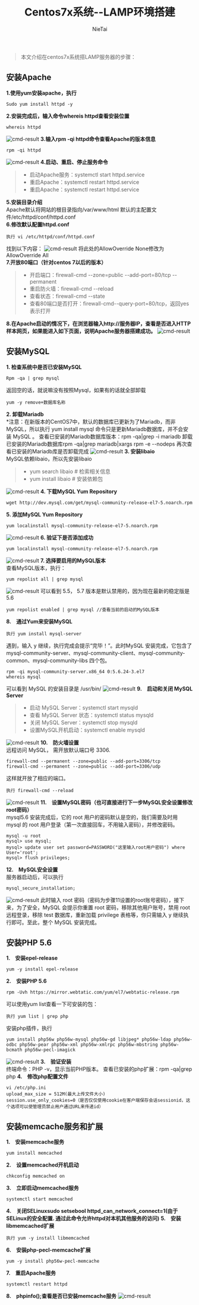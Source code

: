 ﻿---
layout: post
title: "Centos7x系统--LAMP环境搭建"
author: "NieTai"
header-img: "img/post-bg-infinity.jpg"
header-mask: 0.3
mathjax: true
catalog:    true
tags:
  - lamp
  - centos
---
>本文介绍在centos7x系统搭LAMP服务器的步骤：

## 安装Apache ##
 **1.使用yum安装apache，执行**
```shell
Sudo yum install httpd -y
```
**2.安装完成后，输入命令whereis httpd查看安装位置**
```shell
whereis httpd
```
![cmd-result](https://i.loli.net/2018/12/25/5c21a4c809082.png)
**3.输入rpm -qi httpd命令查看Apache的版本信息**
```shell
rpm -qi httpd
```
![cmd-result](https://i.loli.net/2018/12/25/5c21a59548ce5.png)
**4.启动、重启、停止服务命令**
> * 启动Apache服务：systemctl start httpd.service
> * 重启Apache：systemctl restart httpd.service
> * 重启Apache：systemctl restart httpd.service

**5.安装目录介绍**<br>
Apache默认将网站的根目录指向/var/www/html
默认的主配置文件/etc/httpd/conf/httpd.conf
<br>
**6.修改默认配置httpd.conf**
```shell
执行 vi /etc/httpd/conf/httpd.conf
```
找到以下内容：
![cmd-result](https://i.loli.net/2018/12/27/5c244194353cb.png)
将此处的AllowOverride None修改为AllowOverride All<br>
**7.开放80端口（针对centos 7以后的版本）**
> * 开启端口：firewall-cmd --zone=public --add-port=80/tcp --permanent
> * 重启防火墙：firewall-cmd --reload
> * 查看状态：firewall-cmd --state
> * 查看80端口是否打开：firewall-cmd--query-port=80/tcp，返回yes表示打开

**8.在Apache启动的情况下，在浏览器输入http://服务器IP，查看是否进入HTTP样本网页，如果能进入如下页面，说明Apache服务器搭建成功。**
![cmd-result](https://i.loli.net/2018/12/27/5c24423ad5bd1.png)

## 安装MySQL ##
**1. 检查系统中是否已安装MySQL**
```shell
Rpm -qa | grep mysql
```
返回空的话，就说嘛没有按照Mysql，如果有的话就全部卸载
```shell
yum -y remove+数据库名称
```
**2. 卸载Mariadb**<br>
*注意：在新版本的CentOS7中，默认的数据库已更新为了Mariadb，而非 MySQL，所以执行 yum install mysql 命令只是更新Mariadb数据库，并不会安装 MySQL 。
查看已安装的Mariadb数据库版本：rpm -qa|grep -i mariadb
卸载已安装的Mariadb数据库rpm -qa|grep mariadb|xargs rpm -e --nodeps
再次查看已安装的Mariadb库是否卸载完成
![cmd-result](https://i.loli.net/2018/12/27/5c2446e5c8cff.png)
**3. 安装libaio**<br>
MySQL依赖libaio，所以先安装libaio
> * yum search libaio # 检索相关信息
> * yum install libaio # 安装依赖包

![cmd-result](https://i.loli.net/2018/12/27/5c244737d01a1.png)
**4. 下载MySQL Yum Repository**
```shell
wget http://dev.mysql.com/get/mysql-community-release-el7-5.noarch.rpm
```
**5. 添加MySQL Yum Repository**
```shell
yum localinstall mysql-community-release-el7-5.noarch.rpm
```
![cmd-result](https://i.loli.net/2018/12/27/5c2447ac690f7.png)
**6. 验证下是否添加成功**
```shell
yum localinstall mysql-community-release-el7-5.noarch.rpm
```
![cmd-result](https://i.loli.net/2018/12/27/5c2447eeb472d.png)
**7. 选择要启用的MySQL版本**<br>
查看MySQL版本，执行：
```shell
yum repolist all | grep mysql
```
![cmd-result](https://i.loli.net/2018/12/27/5c24488771564.png)
可以看到 5.5， 5.7 版本是默认禁用的，因为现在最新的稳定版是 5.6
```shell
yum repolist enabled | grep mysql //查看当前的启动的MySQL版本
```
**8.　通过Yum来安装MySQL**
```shell
执行 yum install mysql-server 
```
遇到，输入 y 继续，执行完成会提示“完毕！”。此时MySQL 安装完成，它包含了 mysql-community-server、mysql-community-client、mysql-community-common、mysql-community-libs 四个包。
```shell
rpm -qi mysql-community-server.x86_64 0:5.6.24-3.el7
whereis mysql
```
可以看到 MySQL 的安装目录是 /usr/bin/
![cmd-result](https://i.loli.net/2018/12/27/5c244935ad64c.png)
**9.　启动和关闭 MySQL Server**
> * 启动 MySQL Server：systemctl start mysqld
> * 查看 MySQL Server 状态：systemctl status  mysqld
> * 关闭 MySQL Server：systemctl stop mysqld
> * 设置MySQL开机启动：systemctl enable mysqld

![cmd-result](https://i.loli.net/2018/12/27/5c245324ce987.png)
**10.　防火墙设置**<br>
远程访问 MySQL， 需开放默认端口号 3306.
```shell
firewall-cmd --permanent --zone=public --add-port=3306/tcp
firewall-cmd --permanent --zone=public --add-port=3306/udp
```
这样就开放了相应的端口。
```shell
执行 firewall-cmd --reload 
```
![cmd-result](https://i.loli.net/2018/12/27/5c2453b2a93fb.png)
**11.　设置MySQL密码（也可直接进行下一步MySQL安全设置修改root密码）**<br>
mysql5.6 安装完成后，它的 root 用户的密码默认是空的，我们需要及时用 mysql 的 root 用户登录（第一次直接回车，不用输入密码），并修改密码。
```shell
mysql -u root
mysql> use mysql;
mysql> update user set password=PASSWORD("这里输入root用户密码") where User='root';
mysql> flush privileges; 
```
**12.　MySQL安全设置**<br>
服务器启动后，可以执行
```shell
mysql_secure_installation;
```
![cmd-result](https://i.loli.net/2018/12/27/5c245428256ad.png)
此时输入 root 密码（密码为步骤11设置的root账号密码），接下来，为了安全，MySQL 会提示你重置 root 密码，移除其他用户账号，禁用 root 远程登录，移除 test 数据库，重新加载 privilege 表格等，你只需输入 y 继续执行即可。至此，整个 MySQL 安装完成。
## 安装PHP 5.6 ##
**1.　安装epel-release**
```shell
yum -y install epel-release 
```
**2.　安装PHP 5.6**
```shell
rpm -Uvh https://mirror.webtatic.com/yum/el7/webtatic-release.rpm
```
可以使用yum list查看一下可安装的包：
```shell
执行 yum list | grep php
```
安装php插件，执行
```shell
yum install php56w php56w-mysql php56w-gd libjpeg* php56w-ldap php56w-odbc php56w-pear php56w-xml php56w-xmlrpc php56w-mbstring php56w-bcmath php56w-pecl-imagick
```
![cmd-result](https://i.loli.net/2018/12/27/5c2454bfe1126.png)
**3.　验证安装**<br>
终端命令：PHP -v，显示当前PHP版本。
查看已安装的php扩展：rpm -qa|grep php
**4.　修改php配置文件**
```shell
vi /etc/php.ini
upload_max_size = 512M(最大上传文件大小)
session.use_only_cookies=0（是否仅仅使用cookie在客户端保存会话sessionid，这个选项可以使管理员禁止用户通过URL来传递id）
```
## 安装memcache服务和扩展 ##
**1.　安装memcache服务**
```shell
yum install memcached
```
**2.　设置memcached开机启动**
```shell
chkconfig memcached on
```
**3.　立即启动memcached服务**
```shell
systemctl start memcached
```
**4.　关闭SELinuxsudo setsebool httpd_can_network_connect=1(由于SELinux的安全配置. 通过此命令允许httpd对本机其他服务的访问)**
**5.　安装libmemcached扩展**
```shell
执行 yum -y install libmemcached
```
**6.　安装php-pecl-memcache扩展**
```shell
yum -y install php56w-pecl-memcache
```
**7.　重启Apache服务**
```shell
systemctl restart httpd
```
**8.　phpinfo();查看是否已安装memcache服务**
![cmd-result](https://i.loli.net/2018/12/27/5c24560cef848.png)

